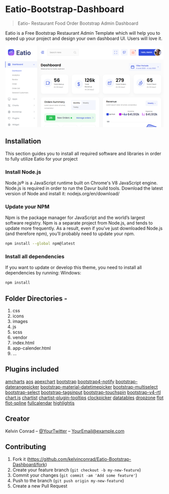 # Eatio-Bootstrap-Dashboard


>Eatio- Restaurant Food Order Bootstrap Admin Dashboard

<!-- [![NPM Version][npm-image]][npm-url]
[![Build Status][travis-image]][travis-url]
[![Downloads Stats][npm-downloads]][npm-url] -->

Eatio is a Free Bootstrap Restaurant Admin Template which will help you to speed up your project and design your own dashboard UI. Users will love it.

![](header.png)

## Installation

This section guides you to install all required software and libraries in order to fully utilize Eatio for your project


### Install Node.js
Node.js® is a JavaScript runtime built on Chrome's V8 JavaScript engine. Node.js is required in order to run the Davur build tools. Download the latest version of Node and install it: nodejs.org/en/download/


### Update your NPM
Npm is the package manager for JavaScript and the world’s largest software registry. Npm is a separate project from Node.js, and tends to update more frequently. As a result, even if you’ve just downloaded Node.js (and therefore npm), you’ll probably need to update your npm.

```sh
npm install --global npm@latest
```

### Install all dependencies
If you want to update or develop this theme, you need to install all dependencies by running:
Windows:

```sh
npm install
```

## Folder Directories -
1. css
2. icons
3. images
4. js
5. scss
6. vendor
7. index.html
8. app-calender.html
9. ...

## Plugins included 
[amcharts](https://www.amcharts.com)
[aos](https://michalsnik.github.io/aos)
[apexchart](https://apexcharts.com)
[bootstrap](https://getbootstrap.com)
[bootstrap4-notify](http://bootstrap-notify.remabledesigns.com)
[bootstrap-daterangepicker](https://www.daterangepicker.com)
[bootstrap-material-datetimepicker](https://t00rk.github.io/bootstrap-material-datetimepicker)
[bootstrap-multiselect](https://github.com/davidstutz/bootstrap-multiselect)
[bootstrap-select](https://developer.snapappointments.com/bootstrap-select)
[bootstrap-tagsinput](https://bootstrap-tagsinput.github.io/bootstrap-tagsinput/examples)
[bootstrap-touchspin](https://www.virtuosoft.eu/code/bootstrap-touchspin)
[bootstrap-v4-rtl](https://bootstrap.rtlcss.com)
[chart.js](https://www.chartjs.org)
[chartist](https://gionkunz.github.io/chartist-js)
[chartist-plugin-tooltips](https://github.com/tmmdata/chartist-plugin-tooltip)
[clockpicker](https://weareoutman.github.io/clockpicker)
[datatables](https://datatables.net)
[dropzone](https://www.dropzonejs.com)
[flot](https://www.flotcharts.org)
[flot-spline](https://github.com/miloszfalinski/jquery.flot.spline)
[fullcalendar](https://fullcalendar.io)
[highlightjs](https://highlightjs.org)


## Creator

Kelvin Conrad – [@YourTwitter](https://twitter.com/Klvnconrad) – YourEmail@example.com


## Contributing

1. Fork it (<https://github.com/kelvinconrad/Eatio-Bootstrap-Dashboard/fork>)
2. Create your feature branch (`git checkout -b my-new-feature`)
3. Commit your changes (`git commit -am 'Add some feature'`)
4. Push to the branch (`git push origin my-new-feature`)
5. Create a new Pull Request

